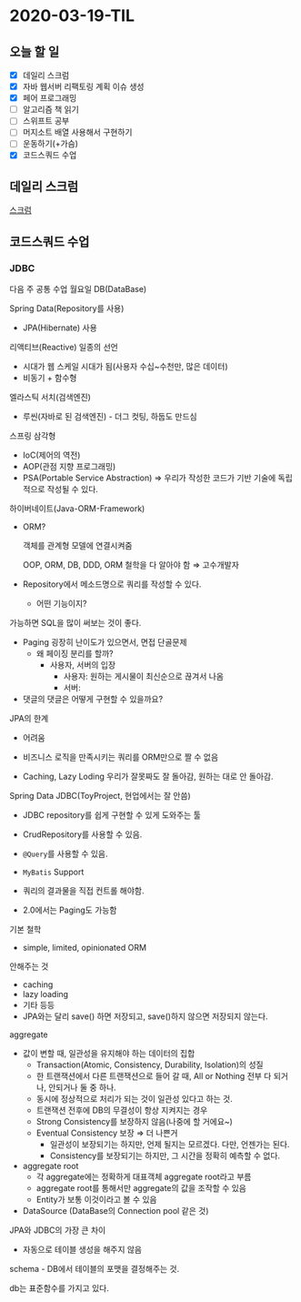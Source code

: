 # 2020-03-19-TIL

## 오늘 할 일

- [x] 데일리 스크럼
- [x] 자바 웹서버 리팩토링 계획 이슈 생성
- [x] 페어 프로그래밍
- [ ] 알고리즘 책 읽기
- [ ] 스위프트 공부
- [ ] 머지소트 배열 사용해서 구현하기
- [ ] 운동하기(+가슴)
- [x] 코드스쿼드 수업

## 데일리 스크럼

[스크럼](https://github.com/blossun/java-was/wiki/2020-03-19-%EC%8A%A4%ED%81%AC%EB%9F%BC)

## 코드스쿼드 수업

### JDBC

다음 주 공통 수업 월요일 DB(DataBase)

Spring Data(Repository를 사용)

- JPA(Hibernate) 사용

리액티브(Reactive) 일종의 선언

- 시대가 웹 스케일 시대가 됨(사용자 수십~수천만, 많은 데이터)
- 비동기 + 함수형

엘라스틱 서치(검색엔진)

- 루씬(자바로 된 검색엔진) - 더그 컷팅, 하둡도 만드심

스프링 삼각형

- IoC(제어의 역전)
- AOP(관점 지향 프로그래밍)
- PSA(Portable Service Abstraction) ⇒ 우리가 작성한 코드가 기반 기술에 독립적으로 작성될 수 있다.

하이버네이트(Java-ORM-Framework)

- ORM?

  객체를 관계형 모델에 연결시켜줌

  OOP, ORM, DB, DDD, ORM 철학을 다 알아야 함 ⇒ 고수개발자

- Repository에서 메소드명으로 쿼리를 작성할 수 있다.

  - 어떤 기능이지?

가능하면 SQL을 많이 써보는 것이 좋다.

- Paging 굉장히 난이도가 있으면서, 면접 단골문제
  - 왜 페이징 분리를 할까?
    - 사용자, 서버의 입장
      - 사용자: 원하는 게시물이 최신순으로 끊겨서 나옴
      - 서버: 
- 댓글의 댓글은 어떻게 구현할 수 있을까요?

JPA의 한계

-  어려움

- 비즈니스 로직을 만족시키는 쿼리를 ORM만으로 짤 수 없음
- Caching, Lazy Loding 우리가 잘못짜도 잘 돌아감, 원하는 대로 안 돌아감.

Spring Data JDBC(ToyProject, 현업에서는 잘 안씀)

- JDBC repository를 쉽게 구현할 수 있게 도와주는 툴
- CrudRepository를 사용할 수 있음.
- `@Query`를 사용할 수 있음.
- `MyBatis` Support
- 쿼리의 결과물을 직접 컨트롤 해야함.

- 2.0에서는 Paging도 가능함

기본 철학

- simple, limited, opinionated ORM

안해주는 것

- caching
- lazy loading
- 기타 등등
- JPA와는 달리 save() 하면 저장되고, save()하지 않으면 저장되지 않는다.

aggregate

- 값이 변할 때, 일관성을 유지해야 하는 데이터의 집합
  - Transaction(Atomic, Consistency, Durability, Isolation)의 성질
  - 한 트랜잭션에서 다른 트랜잭션으로 들어 갈 때, All or Nothing 전부 다 되거나, 안되거나 둘 중 하나.
  - 동시에 정상적으로 처리가 되는 것이 일관성 있다고 하는 것.
  - 트랜잭션 전후에 DB의 무결성이 항상 지켜지는 경우
  - Strong Consistency를 보장하지 않음(나중에 할 거에요~)
  - Eventual Consistency 보장 ⇒ 더 나쁜거
    - 일관성이 보장되기는 하지만, 언제 될지는 모르겠다. 다만, 언젠가는 된다.
    - Consistency를 보장되기는 하지만, 그 시간을 정확히 예측할 수 없다.
- aggregate root
  - 각 aggregate에는 정확하게 대표객체 aggregate root라고 부름
  - aggregate root를 통해서만 aggregate의 값을 조작할 수 있음
  - Entity가 보통 이것이라고 볼 수 있음
- DataSource (DataBase의 Connection pool 같은 것)

JPA와 JDBC의 가장 큰 차이

- 자동으로 테이블 생성을 해주지 않음

schema - DB에서 테이블의 포맷을 결정해주는 것.

db는 표준함수를 가지고 있다.

